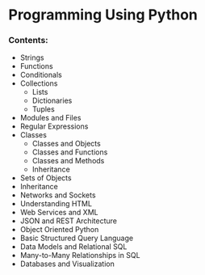 # Programming Using Python 

### Contents:
- Strings
- Functions
- Conditionals
- Collections
    - Lists
    - Dictionaries
    - Tuples
- Modules and Files
- Regular Expressions
- Classes
    - Classes and Objects
    - Classes and Functions
    - Classes and Methods
    - Inheritance
- Sets of Objects
- Inheritance
- Networks and Sockets
- Understanding HTML
- Web Services and XML
- JSON and REST Architecture
- Object Oriented Python
- Basic Structured Query Language
- Data Models and Relational SQL
- Many-to-Many Relationships in SQL
- Databases and Visualization
